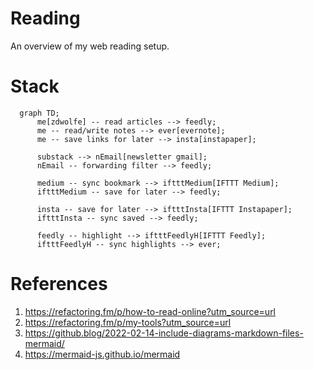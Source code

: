 # Reading

An overview of my web reading setup.

# Stack

```mermaid
  graph TD;
      me[zdwolfe] -- read articles --> feedly;
      me -- read/write notes --> ever[evernote];
      me -- save links for later --> insta[instapaper];
      
      substack --> nEmail[newsletter gmail];
      nEmail -- forwarding filter --> feedly;
      
      medium -- sync bookmark --> iftttMedium[IFTTT Medium];
      iftttMedium -- save for later --> feedly;
      
      insta -- save for later --> iftttInsta[IFTTT Instapaper];
      iftttInsta -- sync saved --> feedly;
      
      feedly -- highlight --> iftttFeedlyH[IFTTT Feedly];
      iftttFeedlyH -- sync highlights --> ever;      
```

# References
1. https://refactoring.fm/p/how-to-read-online?utm_source=url
1. https://refactoring.fm/p/my-tools?utm_source=url
1. https://github.blog/2022-02-14-include-diagrams-markdown-files-mermaid/
1. https://mermaid-js.github.io/mermaid
